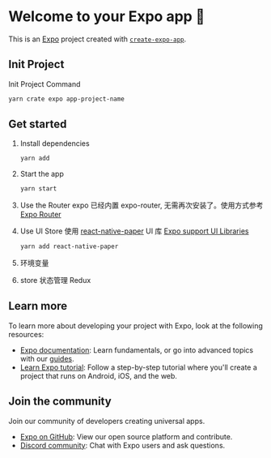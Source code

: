 # Welcome to your Expo app 👋

This is an [Expo](https://expo.dev) project created with [`create-expo-app`](https://www.npmjs.com/package/create-expo-app).

## Init Project

Init Project Command
```bash
yarn crate expo app-project-name
```

## Get started

1. Install dependencies

   ```bash
   yarn add
   ```

2. Start the app

   ```bash
   yarn start
   ```

3. Use the Router
   expo 已经内置 expo-router, 无需再次安装了。使用方式参考[Expo Router](https://docs.expo.dev/router/reference/authentication/)
4. Use UI Store
   使用 [react-native-paper](https://callstack.github.io/react-native-paper/) UI 库 [Expo support UI Libraries](https://docs.expo.dev/ui-programming/user-interface-libraries/)
   ```bash
   yarn add react-native-paper
   ```
   
5. 环境变量
6. store 状态管理 Redux
## Learn more

To learn more about developing your project with Expo, look at the following resources:

- [Expo documentation](https://docs.expo.dev/): Learn fundamentals, or go into advanced topics with our [guides](https://docs.expo.dev/guides).
- [Learn Expo tutorial](https://docs.expo.dev/tutorial/introduction/): Follow a step-by-step tutorial where you'll create a project that runs on Android, iOS, and the web.

## Join the community

Join our community of developers creating universal apps.

- [Expo on GitHub](https://github.com/expo/expo): View our open source platform and contribute.
- [Discord community](https://chat.expo.dev): Chat with Expo users and ask questions.
